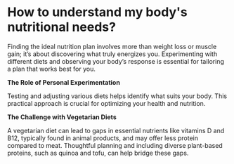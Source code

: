 # How to understand my body's nutritional needs?

Finding the ideal nutrition plan involves more than weight loss or muscle gain; it’s about discovering what truly energizes you. Experimenting with different diets and observing your body’s response is essential for tailoring a plan that works best for you.

**The Role of Personal Experimentation**

Testing and adjusting various diets helps identify what suits your body. This practical approach is crucial for optimizing your health and nutrition.

**The Challenge with Vegetarian Diets**

A vegetarian diet can lead to gaps in essential nutrients like vitamins D and B12, typically found in animal products, and may offer less protein compared to meat. Thoughtful planning and including diverse plant-based proteins, such as quinoa and tofu, can help bridge these gaps.